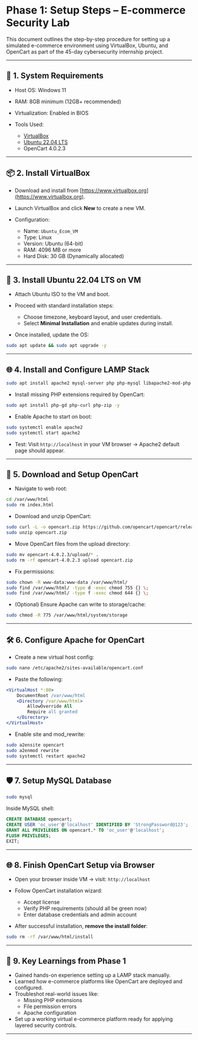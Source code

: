 # Phase 1: Setup Steps – E-commerce Security Lab

This document outlines the step-by-step procedure for setting up a simulated e-commerce environment using VirtualBox, Ubuntu, and OpenCart as part of the 45-day cybersecurity internship project.

---

## 💽 1. System Requirements

* Host OS: Windows 11
* RAM: 8GB minimum (12GB+ recommended)
* Virtualization: Enabled in BIOS
* Tools Used:

  * [VirtualBox](https://www.virtualbox.org/)
  * [Ubuntu 22.04 LTS](https://ubuntu.com/download)
  * OpenCart 4.0.2.3

---

## 📦 2. Install VirtualBox

* Download and install from [https://www.virtualbox.org](https://www.virtualbox.org).
* Launch VirtualBox and click **New** to create a new VM.
* Configuration:

  * Name: `Ubuntu_Ecom_VM`
  * Type: Linux
  * Version: Ubuntu (64-bit)
  * RAM: 4096 MB or more
  * Hard Disk: 30 GB (Dynamically allocated)

---

## 🐧 3. Install Ubuntu 22.04 LTS on VM

* Attach Ubuntu ISO to the VM and boot.
* Proceed with standard installation steps:

  * Choose timezone, keyboard layout, and user credentials.
  * Select **Minimal Installation** and enable updates during install.
* Once installed, update the OS:

```bash
sudo apt update && sudo apt upgrade -y
```

---

## 🌐 4. Install and Configure LAMP Stack

```bash
sudo apt install apache2 mysql-server php php-mysql libapache2-mod-php unzip curl -y
```

* Install missing PHP extensions required by OpenCart:

```bash
sudo apt install php-gd php-curl php-zip -y
```

* Enable Apache to start on boot:

```bash
sudo systemctl enable apache2
sudo systemctl start apache2
```

* Test: Visit `http://localhost` in your VM browser → Apache2 default page should appear.

---

## 🚖 5. Download and Setup OpenCart

* Navigate to web root:

```bash
cd /var/www/html
sudo rm index.html
```

* Download and unzip OpenCart:

```bash
sudo curl -L -o opencart.zip https://github.com/opencart/opencart/releases/download/4.0.2.3/opencart-4.0.2.3.zip
sudo unzip opencart.zip
```

* Move OpenCart files from the upload directory:

```bash
sudo mv opencart-4.0.2.3/upload/* .
sudo rm -rf opencart-4.0.2.3 upload opencart.zip
```

* Fix permissions:

```bash
sudo chown -R www-data:www-data /var/www/html/
sudo find /var/www/html/ -type d -exec chmod 755 {} \;
sudo find /var/www/html/ -type f -exec chmod 644 {} \;
```

* (Optional) Ensure Apache can write to storage/cache:

```bash
sudo chmod -R 775 /var/www/html/system/storage
```

---

## 🛠️ 6. Configure Apache for OpenCart

* Create a new virtual host config:

```bash
sudo nano /etc/apache2/sites-available/opencart.conf
```

* Paste the following:

```apache
<VirtualHost *:80>
    DocumentRoot /var/www/html
    <Directory /var/www/html>
        AllowOverride All
        Require all granted
    </Directory>
</VirtualHost>
```

* Enable site and mod\_rewrite:

```bash
sudo a2ensite opencart
sudo a2enmod rewrite
sudo systemctl restart apache2
```

---

## 🛡️ 7. Setup MySQL Database

```bash
sudo mysql
```

Inside MySQL shell:

```sql
CREATE DATABASE opencart;
CREATE USER 'oc_user'@'localhost' IDENTIFIED BY 'StrongPassword@123';
GRANT ALL PRIVILEGES ON opencart.* TO 'oc_user'@'localhost';
FLUSH PRIVILEGES;
EXIT;
```

---

## 🌐 8. Finish OpenCart Setup via Browser

* Open your browser inside VM → visit: `http://localhost`
* Follow OpenCart installation wizard:

  * Accept license
  * Verify PHP requirements (should all be green now)
  * Enter database credentials and admin account
* After successful installation, **remove the install folder**:

```bash
sudo rm -rf /var/www/html/install
```

---

## 🧠 9. Key Learnings from Phase 1

* Gained hands-on experience setting up a LAMP stack manually.
* Learned how e-commerce platforms like OpenCart are deployed and configured.
* Troubleshot real-world issues like:
  * Missing PHP extensions
  * File permission errors
  * Apache configuration
* Set up a working virtual e-commerce platform ready for applying layered security controls.
---